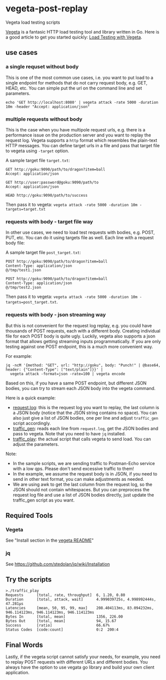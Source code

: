 # vegeta-post-replay
Vegeta load testing scripts

[Vegeta](https://github.com/tsenart/vegeta) is a fantasic HTTP load testing tool and library written in Go. Here is a good article to get you started quickly: [Load Testing with Vegeta](https://www.scaleway.com/en/docs/vegeta-load-testing/).

## use cases
### a single requset without body
This is one of the most common use cases, i.e. you want to put load to a single endpoint for methods that do not carry request body, e.g. GET, HEAD, etc. You can simple put the url on the command line and set parameters.
```
echo 'GET http://localhost:8080' | vegeta attack -rate 5000 -duration 10m -header "Accept: application/json"
```

### multiple requests without body
This is the case when you have multipole request urls, e.g. there is a performance issue on the production server and you want to replay the request log. Vegeta supports a `http` format which resembles the plain-text HTTP messages. You can define target urls in a file and pass that target file to vegeta using `-target` option.

A sample target file `target.txt`:
```
GET http://goku:9090/path/to/dragon?item=ball
Accept: application/json

GET http://user:password@goku:9090/path/to
Accept: application/json

HEAD http://goku:9090/path/to/success
```

Then pass it to vegeta: `vegeta attack -rate 5000 -duration 10m -targets=target.txt`

### requests with body - target file way
In other use cases, we need to load test requests with bodies, e.g. POST, PUT, etc. You can do it using targets file as well. Each line with a request body file:

A sample target file `post_target.txt`:
```
POST http://goku:9090/path/to/dragon?item=ball
Content-Type: application/json
@/tmp/test1.json

POST http://goku:9090/path/to/dragon?item=ball
Content-Type: application/json
@/tmp/test2.json
```

Then pass it to vegeta: `vegeta attack -rate 5000 -duration 10m -targets=post_target.txt`.

### requests with body - json streaming way
But this is not convenient for the request log replay, e.g. you could have thousands of POST requests, each with a different body. Creating individual file for each POST body is quite ugly. Luckily, vegeta also supports a json format that allows getting streaming inputs programmatically. If you are only testing against one POST endpoint, this is a much more convenient way.

For example:
```
jq -ncM '{method: "GET", url: "http://goku", body: "Punch!" | @base64, header: {"Content-Type": ["text/plain"]}}' |
  vegeta attack -format=json -rate=100 | vegeta encode
```

Based on this, if you have a same POST endpoint, but different JSON bodies, you can try to stream each JSON body into the vegeta command.

Here is a quick example:
   * [request.log](request.log): this is the request log you want to replay, the last column is a JSON body (notice that the JSON string contains no space). You can also just give a list of JSON bodies, one per line and adjust `traffic_gen` script accordingly.
   * [traffic_gen](traffic_gen): reads each line from `request.log`, get the JSON bodies and pass to vegeta. Note that you need to have `jq` installed.
   * [traffic_play](traffic_play): the actual script that calls vegeta to send load. You can adjust the parameters.

Note:
   * In the sample scripts, we are sending traffic to Postman-Echo service with a low qps. Please don't send excessive traffic to them!
   * In the example, we assume the request body is in JSON, if you need to send in other text format, you can make adjustments as needed.
   * We are using awk to get the last column from the request log, so the JSON should not contain whitespaces. But you can preprocess the request log file and use a list of JSON bodies directly, just update the traffic_gen script as you want.

## Required Tools
### Vegeta
See "Install section in the [vegeta README](https://github.com/tsenart/vegeta/blob/master/README.md)"

### jq
See https://github.com/stedolan/jq/wiki/Installation

## Try the scripts
```
>./traffic_play
Requests      [total, rate, throughput]  6, 1.20, 0.80
Duration      [total, attack, wait]      4.999039725s, 4.998992444s, 47.281µs
Latencies     [mean, 50, 95, 99, max]    208.404113ms, 83.094232ms, 946.114123ms, 946.114123ms, 946.114123ms
Bytes In      [total, mean]              1356, 226.00
Bytes Out     [total, mean]              94, 15.67
Success       [ratio]                    66.67%
Status Codes  [code:count]               0:2  200:4 
```

## Final Words
Lastly, if the vegeta script cannot satisfy your needs, for example, you need to replay POST requests with different URLs and different bodies. You always have the option to use vegata go library and build your own client application.